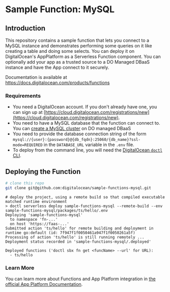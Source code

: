 # Sample Function: MySQL

## Introduction

This repository contains a sample function that lets you connect to a MySQL instance and demonstrates performing some queries on it like creating a table and doing some selects. You can deploy it on DigitalOcean's AppPlatform as a Serverless Function component. You can optionally add your app as a trusted source to a DO Managed DBaaS instance and have the App connect to it securely.

Documentation is available at https://docs.digitalocean.com/products/functions

### Requirements

* You need a DigitalOcean account. If you don't already have one, you can sign up at [https://cloud.digitalocean.com/registrations/new](https://cloud.digitalocean.com/registrations/new).
* You need to have a MySQL database that the function can connect to. You can [create a MySQL cluster](https://docs.digitalocean.com/products/databases/mysql/how-to/create/) on DO managed DBaaS
* You need to provide the database connection string of the form `mysql://{user}:{password}@{db_fqdn}:25060/{db_name}?ssl-mode=REQUIRED` in the `DATABASE_URL` variable in the `.env` file.
* To deploy from the command line, you will need the [DigitalOcean `doctl` CLI](https://github.com/digitalocean/doctl/releases).


## Deploying the Function

```bash
# clone this repo
git clone git@github.com:digitalocean/sample-functions-mysql.git
```

```
# deploy the project, using a remote build so that compiled executable matched runtime environment
> doctl serverless deploy sample-functions-mysql --remote-build --env sample-functions-mysql/packages/ts/hello/.env
Deploying 'sample-functions-mysql'
  to namespace 'fn-...'
  on host 'https://faas-...'
Submitted action 'ts/hello' for remote building and deployment in runtime go:default (id: 7f947f1f0050461a947f1f0050261a5f)
Processing of action 'ts/hello' is still running remotely ...
Deployment status recorded in 'sample-functions-mysql/.deployed'

Deployed functions ('doctl sbx fn get <funcName> --url' for URL):
  - ts/hello
```

### Learn More

You can learn more about Functions and App Platform integration in [the official App Platform Documentation](https://www.digitalocean.com/docs/app-platform/).
